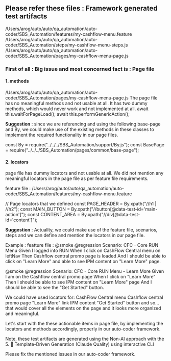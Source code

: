 ## Please refer these files : Framework generated test artifacts

/Users/arog/auto/auto/qa_automation/auto-coder/SBS_Automation/features/my-cashflow-menu.feature
/Users/arog/auto/auto/qa_automation/auto-coder/SBS_Automation/steps/my-cashflow-menu-steps.js
/Users/arog/auto/auto/qa_automation/auto-coder/SBS_Automation/pages/my-cashflow-menu-page.js

### First of all : Big issue and most concerned fact is : Page file

#### 1. methods

/Users/arog/auto/auto/qa_automation/auto-coder/SBS_Automation/pages/my-cashflow-menu-page.js
The page file has no meaningful methods and not usable at all.
It has two dummy methods, which would never work and not implemented at all.
await this.waitForPageLoad();
await this.performGenericAction();

**Suggestion** :
since we are referencing and using the following base-page and By, we could make use of the existing methods in these classes to implement the required functionality in our page files.

const By = require("../../../SBS_Automation/support/By.js");
const BasePage = require("../../../SBS_Automation/pages/common/base-page");

#### 2. locators

page file has dummy locators and not usable at all.
We did not mention any meaningful locators in the page file as per feature file requirements.

feature file : /Users/arog/auto/auto/qa_automation/auto-coder/SBS_Automation/features/my-cashflow-menu.feature

// Page locators that we defined
const PAGE_HEADER = By.xpath("//h1 | //h2");
const MAIN_BUTTON = By.xpath("//button[@data-test-id='main-action']");
const CONTENT_AREA = By.xpath("//div[@data-test-id='content']");

**Suggestion** :
Actuallty, we could make use of the feature file, scenarios, steps and we can define and mention the locators in our page file.

Example :
featture file :
@smoke @regression
Scenario: CFC - Core RUN Menu
Given I logged into RUN
When I click on CashFlow Central menu on leftNav
Then Cashflow central promo page is loaded
And I should be able to click on "Learn More" and able to see IPM content on "Learn More" page.

@smoke @regression
Scenario: CFC - Core RUN Menu - Learn More
Given I am on the Cashflow central promo page
When I click on "Learn More"
Then I should be able to see IPM content on "Learn More" page
And I should be able to see the "Get Started" button.

We could have used locators for:
CashFlow Central menu
Cashflow central promo page
"Learn More" link
IPM content
"Get Started" button
and so...
that would cover all the elements on the page and it looks more organized and meaningful.

Let's start with the these actionable items in page file, by implementing the locators and methods accordingly, properly in our auto-coder framework.

Note, these test artifacts are generated using the Non-AI approach with the 5. 🎯 Template-Driven Generation (Claude Quality) using interactive CLI

Please fix the mentioned issues in our auto-coder framework.
